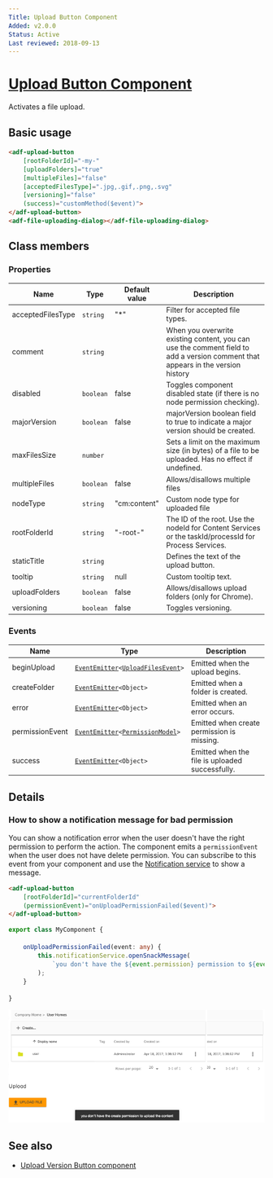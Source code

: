 ```yaml
---
Title: Upload Button Component
Added: v2.0.0
Status: Active
Last reviewed: 2018-09-13
---
```


# [Upload Button Component](../../lib/content-services/upload/components/upload-button.component.ts "Defined in upload-button.component.ts")

Activates a file upload.

## Basic usage

```html
<adf-upload-button 
    [rootFolderId]="-my-"
    [uploadFolders]="true"
    [multipleFiles]="false"
    [acceptedFilesType]=".jpg,.gif,.png,.svg"
    [versioning]="false"
    (success)="customMethod($event)">
</adf-upload-button>
<adf-file-uploading-dialog></adf-file-uploading-dialog>
```

## Class members

### Properties

| Name | Type | Default value | Description |
| ---- | ---- | ------------- | ----------- |
| acceptedFilesType | `string` | "\*" | Filter for accepted file types. |
| comment | `string` |  | When you overwrite existing content, you can use the comment field to add a version comment that appears in the version history |
| disabled | `boolean` | false | Toggles component disabled state (if there is no node permission checking). |
| majorVersion | `boolean` | false | majorVersion boolean field to true to indicate a major version should be created. |
| maxFilesSize | `number` |  | Sets a limit on the maximum size (in bytes) of a file to be uploaded. Has no effect if undefined. |
| multipleFiles | `boolean` | false | Allows/disallows multiple files |
| nodeType | `string` | "cm:content" | Custom node type for uploaded file |
| rootFolderId | `string` | "-root-" | The ID of the root. Use the nodeId for Content Services or the taskId/processId for Process Services. |
| staticTitle | `string` |  | Defines the text of the upload button. |
| tooltip | `string` | null | Custom tooltip text. |
| uploadFolders | `boolean` | false | Allows/disallows upload folders (only for Chrome). |
| versioning | `boolean` | false | Toggles versioning. |

### Events

| Name | Type | Description |
| ---- | ---- | ----------- |
| beginUpload | [`EventEmitter`](https://angular.io/api/core/EventEmitter)`<`[`UploadFilesEvent`](../../lib/content-services/upload/components/upload-files.event.ts)`>` | Emitted when the upload begins. |
| createFolder | [`EventEmitter`](https://angular.io/api/core/EventEmitter)`<Object>` | Emitted when a folder is created. |
| error | [`EventEmitter`](https://angular.io/api/core/EventEmitter)`<Object>` | Emitted when an error occurs. |
| permissionEvent | [`EventEmitter`](https://angular.io/api/core/EventEmitter)`<`[`PermissionModel`](../../lib/content-services/document-list/models/permissions.model.ts)`>` | Emitted when create permission is missing. |
| success | [`EventEmitter`](https://angular.io/api/core/EventEmitter)`<Object>` | Emitted when the file is uploaded successfully. |

## Details

### How to show a notification message for bad permission

You can show a notification error when the user doesn't have the right permission to perform
the action. The component emits a `permissionEvent` when the user does not have delete permission.
You can subscribe to this event from your component and use the 
[Notification service](../core/notification.service.md) to show a message.

```html
<adf-upload-button
    [rootFolderId]="currentFolderId"
    (permissionEvent)="onUploadPermissionFailed($event)">
</adf-upload-button>
```

```ts
export class MyComponent {

    onUploadPermissionFailed(event: any) {
        this.notificationService.openSnackMessage(
            `you don't have the ${event.permission} permission to ${event.action} the ${event.type} `, 4000
        );
    }

}
```

![Upload notification message](../docassets/images/upload-notification-message.png)

## See also

-   [Upload Version Button component](upload-version-button.component.md)

